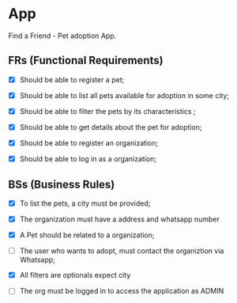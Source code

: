 # App

Find a Friend - Pet adoption App.

## FRs (Functional Requirements)

- [x] Should be able to register a pet;
- [x] Should be able to list all pets available for adoption in some city;
- [x] Should be able to filter the pets by its characteristics ;
- [x] Should be able to get details about the pet for adoption;
- [x] Should be able to register an organization;
- [x] Should be able to log in as a organization;


## BSs (Business Rules)

- [x] To list the pets, a city must be provided;
- [x] The organization must have a address and whatsapp number
- [x] A Pet should be related to a organization;
- [ ] The user who wants to adopt, must contact the organiztion via Whatsapp;
- [x] All filters are optionals expect city
- [ ] The org must be logged in to access the application as ADMIN



